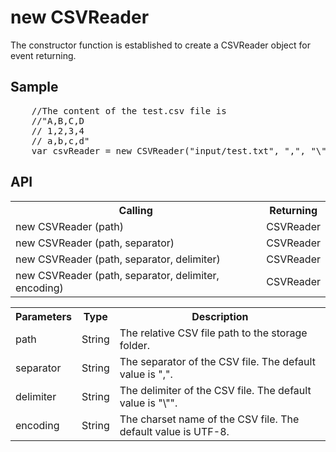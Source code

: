 <H1>new CSVReader</H1>

The constructor function is established to create a CSVReader object for event returning.

<h2>Sample</h2>
<pre>
	//The content of the test.csv file is 
	//"A,B,C,D
	// 1,2,3,4
	// a,b,c,d"
	var csvReader = new CSVReader("input/test.txt", ",", "\"", "MS932");
</pre>

<h2>API</h2>

<table>
<tr><th>Calling</th><th>Returning</th></tr>
<tr><td>new CSVReader (path)</td><td>CSVReader</td></tr>
<tr><td>new CSVReader (path, separator)</td><td>CSVReader</td></tr>
<tr><td>new CSVReader (path, separator, delimiter)</td><td>CSVReader</td></tr>
<tr><td>new CSVReader (path, separator, delimiter, encoding)</td><td>CSVReader</td></tr>
</table>

<table>
<tr><th>Parameters</th><th>Type</th><th>Description</th></tr>
<tr><td>path</td><td>String</td><td>The relative CSV file path to the storage folder.</td></tr>
<tr><td>separator</td><td>String</td><td>The separator of the CSV file. The default value is ",".</td></tr>
<tr><td>delimiter</td><td>String</td><td>The delimiter of the CSV file. The default value is "\"".</td></tr>
<tr><td>encoding</td><td>String</td><td>The charset name of the CSV file. The default value is UTF-8.</td></tr>
</table>
